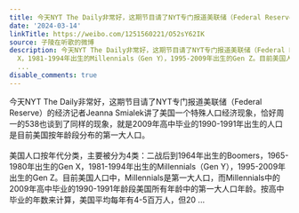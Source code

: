```yaml
---
title: 今天NYT The Daily非常好，这期节目请了NYT专门报道美联储（Federal Reserve）的经济记者Jeanna Smialek讲了美国一个特殊人口经济现象，恰好周一的538也谈到了同...
date: '2024-03-14'
linkTitle: https://weibo.com/1251560221/O52sY62IK
source: 子陵在听歌的微博
description: 今天NYT The Daily非常好，这期节目请了NYT专门报道美联储（Federal Reserve）的经济记者Jeanna Smialek讲了美国一个特殊人口经济现象，恰好周一的538也谈到了同样的现象，就是2009年高中毕业的1990-1991年出生的人口是目前美国按年龄段分布的第一大人口。<br><br>美国人口按年代分类，主要被分为4类：二战后到1964年出生的Boomers，1965-1980年出生的Gen
  X，1981-1994年出生的Millennials（Gen Y），1995-2009年出生的Gen Z。目前美国人口中，Millennials是第一大人口，而Millennials中的2009年高中毕业的1990-1991年龄段美国所有年龄中的第一大人口年龄。按高中毕业的年数来计算，美国平均每年有4-5百万人，但20
  ...
disable_comments: true
---
```

今天NYT The Daily非常好，这期节目请了NYT专门报道美联储（Federal Reserve）的经济记者Jeanna Smialek讲了美国一个特殊人口经济现象，恰好周一的538也谈到了同样的现象，就是2009年高中毕业的1990-1991年出生的人口是目前美国按年龄段分布的第一大人口。<br><br>美国人口按年代分类，主要被分为4类：二战后到1964年出生的Boomers，1965-1980年出生的Gen X，1981-1994年出生的Millennials（Gen Y），1995-2009年出生的Gen Z。目前美国人口中，Millennials是第一大人口，而Millennials中的2009年高中毕业的1990-1991年龄段美国所有年龄中的第一大人口年龄。按高中毕业的年数来计算，美国平均每年有4-5百万人，但20 ...